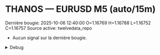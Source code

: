# THANOS — EURUSD M5 (auto/15m)
Dernière bougie: 2025-10-06 12:40:00  O=1.16769  H=1.16788  L=1.16752  C=1.16757
Source active: twelvedata_repo

- Aucun signal sur la dernière bougie.

<details><summary>Debug</summary>

- TD_API_KEY manquant.

</details>